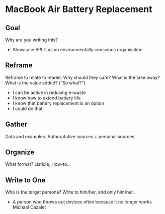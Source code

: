 # MacBook Air Battery Replacement

## Goal
Why are you writing this?
* Showcase SPLC as an environmentally conscious organisation

## Reframe
Reframe to relate to reader. Why should they care? What is the take away? What is the value added? ("So what?")
* I can be active in reducing e-waste
* I know how to extend battery life
* I know that battery replacement is an option
* I could do that

## Gather
Data and examples. Authoratative sources + personal sources.

## Organize
What format? Listicle, How-to...

## Write to One
Who is the target persona? Write to him/her, and only him/her.
* A person who throws out devices often because it no longer works Michael Cazalet
